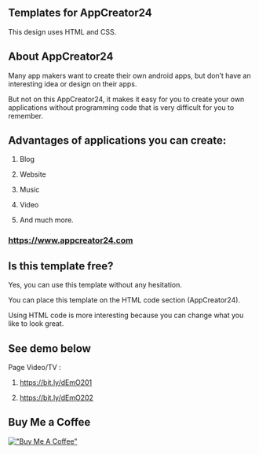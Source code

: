 ## Templates for AppCreator24

This design uses HTML and CSS.

## About AppCreator24

Many app makers want to create their own android apps, but don’t have an interesting idea or design on their apps. 

But not on this AppCreator24, it makes it easy for you to create your own applications without programming code that is very difficult for you to remember. 

## Advantages of applications you can create: 

1. Blog

2. Website 

3. Music 

4. Video 

5. And much more.

### https://www.appcreator24.com

## Is this template free?

Yes, you can use this template without any hesitation.

You can place this template on the HTML code section (AppCreator24).

Using HTML code is more interesting because you can change what you like to look great.

## See demo below

Page Video/TV : 

1. https://bit.ly/dEmO201

2. https://bit.ly/dEmO202

## Buy Me a Coffee

[!["Buy Me A Coffee"](https://www.buymeacoffee.com/assets/img/custom_images/orange_img.png)](https://www.buymeacoffee.com/zaidzer9k)

